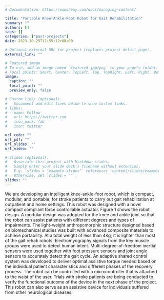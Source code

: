 ```yaml
---
# Documentation: https://wowchemy.com/docs/managing-content/

title: "Portable Knee-Ankle-Foot Robot for Gait Rehabilitation"
summary: ""
authors: []
tags: []
categories: ["past-projects"]
date: 2023-10-25T12:55:12+08:00

# Optional external URL for project (replaces project detail page).
external_link: ""

# Featured image
# To use, add an image named `featured.jpg/png` to your page's folder.
# Focal points: Smart, Center, TopLeft, Top, TopRight, Left, Right, BottomLeft, Bottom, BottomRight.
image:
  caption: ""
  focal_point: ""
  preview_only: false

# Custom links (optional).
#   Uncomment and edit lines below to show custom links.
# links:
# - name: Follow
#   url: https://twitter.com
#   icon_pack: fab
#   icon: twitter

url_code: ""
url_pdf: ""
url_slides: ""
url_video: ""

# Slides (optional).
#   Associate this project with Markdown slides.
#   Simply enter your slide deck's filename without extension.
#   E.g. `slides = "example-slides"` references `content/slides/example-slides.md`.
#   Otherwise, set `slides = ""`.
slides: ""
---
```


We are developing an intelligent knee-ankle-foot robot, which is compact, modular, and portable, for stroke patients to carry out gait rehabilitation at outpatient and home settings. This robot was designed with a novel compact compliant force controllable actuator. Figure 1 shows the robot design. A modular design was adopted for the knee and ankle joint so that the robot can assist patients with different degrees and types of impairments. The light-weight anthropomorphic structure designed based on biomechanical studies was built with advanced composite materials to achieve portability. At a total weight of less than 4Kg, it is lighter than most of the gait rehab robots.
Electromyography signals from the key muscle groups were used to detect human intent. Multi-degree-of-freedom inertial sensors were used together with foot pressure sensors and joint angle sensors to accurately detect the gait cycle. An adaptive shared control system was developed to deliver optimal assistive torque needed based on the individual patient characteristics and different phases of the recovery process. The robot can be controlled with a microcontroller that is attached to the waist of the user.
Trials with stroke patients are being conducted to verify the functional outcome of the device in the next phase of the project. This robot can also serve as an assistive device for individuals suffered from other neurological diseases.
